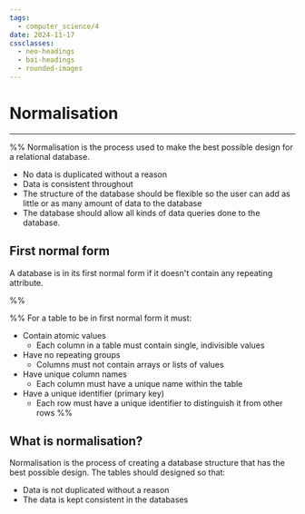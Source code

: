 ```yaml
---
tags:
  - computer_science/4
date: 2024-11-17
cssclasses:
  - neo-headings
  - bai-headings
  - rounded-images
---
```

# Normalisation
***
%% Normalisation is the process used to make the best possible design for a relational database.
- No data is duplicated without a reason
- Data is consistent throughout
- The structure of the database should be flexible so the user can add as little or as many amount of data to the database
- The database should allow all kinds of data queries done to the database.
## First normal form
A database is in its first normal form if it doesn't contain any repeating attribute.

 %%
 
%% For a table to be in first normal form it must:
- Contain atomic values
    - Each column in a table must contain single, indivisible values        
- Have no repeating groups
    - Columns must not contain arrays or lists of values
- Have unique column names
    - Each column must have a unique name within the table
- Have a unique identifier (primary key)
    - Each row must have a unique identifier to distinguish it from other rows %%

## What is normalisation?
Normalisation is the process of creating a database structure that has the best possible design. The tables should designed so that:
- Data is not duplicated without a reason
- The data is kept consistent in the databases

